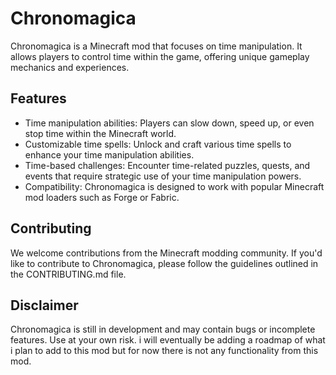# Chronomagica

Chronomagica is a Minecraft mod that focuses on time manipulation. It allows players to control time within the game, offering unique gameplay mechanics and experiences.

## Features

- Time manipulation abilities: Players can slow down, speed up, or even stop time within the Minecraft world.
- Customizable time spells: Unlock and craft various time spells to enhance your time manipulation abilities.
- Time-based challenges: Encounter time-related puzzles, quests, and events that require strategic use of your time manipulation powers.
- Compatibility: Chronomagica is designed to work with popular Minecraft mod loaders such as Forge or Fabric.

## Contributing

We welcome contributions from the Minecraft modding community. If you'd like to contribute to Chronomagica, please follow the guidelines outlined in the CONTRIBUTING.md file.

## Disclaimer

Chronomagica is still in development and may contain bugs or incomplete features. Use at your own risk.
i will eventually be adding a roadmap of what i plan to add to this mod but for now there is not any functionality from this mod.
